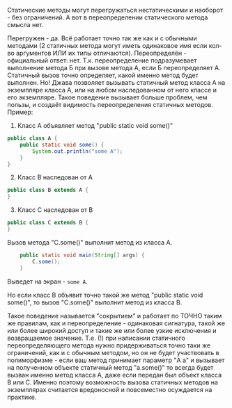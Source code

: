 Статические методы могут перегружаться нестатическими и наоборот - без ограничений. А вот в переопределении статического метода смысла нет.

Перегружен - да. 
Всё работает точно так же как и с обычными методами (2 статичных метода могут иметь одинаковое имя если кол-во аргументов ИЛИ их типы отличаются).
Переопределён - официальный ответ: нет. Т.к. переопределение подразумевает выполнение метода Б при вызове метода А, если Б переопределяет А.
Статичный вызов точно определяет, какой именно метод будет выполнен.
Но! Джава позволяет вызывать статичный метод класса А на экземпляре класса А, или на любом наследованном от него классе и его экземпляре.
Такое поведение вызывает больше проблем, чем пользы, и создаёт видимость переопределения статичных методов.
Пример: 
1. Класс A объявляет метод "public static void some()"
```java
public class A {
    public static void some() {
        System.out.println("some A");
    }
}
```
 
2. Класс B наследован от А 
```java
public class B extends A {
}
```
3. Класс C наследован от B

```java
public class C extends B {
}
```
Вызов метода "C.some()" выполнит метод из класса А.
```java
    public static void main(String[] args) {
        C.some();
    }
```
Выведет на экран - <code>some A</code>.


Но если класс B объявит точно такой же метод "public static void some()", то вызов "C.some()" выполнит метод из класса B.

Такое поведение называется "сокрытием" и работает по ТОЧНО таким же правилам, как и переопределение - одинаковая сигнатура, такой же или более широкий доступ и такие же или более узкие исключения и возвращаемое значение.
Т.е. (!) при написании статичного переопределяющего метода нужно придерживаться точно таки же ограничений, как и с обычным методом, но он не будет участвовать в полиморфизме - если ваш метод принимает параметр "A a" и вызывает на полученном объекте статичный метод "a.some()" то всегда будет вызван именно метод класса A, даже если передан был объект класса B или C.
Именно поэтому возможность вызова статичных методов на экземплярах считается вредоносной и повсеместно осуждается на практике.